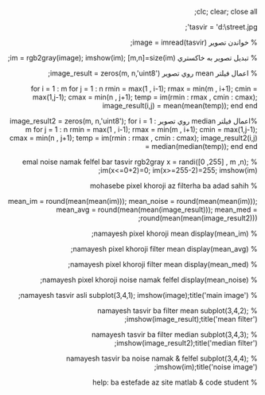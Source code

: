 <div dir="rtl">
  
  
  clc;
clear;
close all;

tasvir = 'd:\street.jpg';

% خواندن تصوير
image = imread(tasvir);

% تبديل تصوير به خاكستري
im = rgb2gray(image);
imshow(im);
[m,n]=size(im); 


% اعمال فيلتر mean  روي تصوير
image_result = zeros(m, n,'uint8');

for i = 1 : m
    for j = 1 : n
        rmin = max(1 , i-1);
        rmax = min(m , i+1);
        cmin = max(1,j-1);
        cmax = min(n , j+1);
        temp = im(rmin : rmax , cmin : cmax);
        image_result(i,j) = mean(mean(temp));
    end
end

%اعمال فيلتر median روي تصوير
image_result2 = zeros(m, n,'uint8');
for i = 1 : m
    for j = 1 : n
        rmin = max(1 , i-1);
        rmax = min(m , i+1);
        cmin = max(1,j-1);
        cmax = min(n , j+1);
        temp = im(rmin : rmax , cmin : cmax);
        image_result2(i,j) = median(median(temp));
    end
end

% emal noise namak felfel bar tasvir rgb2gray
x = randi([0 ,255] , m ,n);
im(x<=0+2)=0;
im(x>=255-2)=255;
imshow(im);


% mohasebe pixel khoroji az filterha ba adad sahih

mean_im = round(mean(mean(im)));
mean_noise = round(mean(mean(im)));
mean_avg = round(mean(mean(image_result)));
mean_med = round(mean(mean(image_result2)));



% namayesh pixel khoroji mean
display(mean_im);     

% namayesh pixel khoroji filter mean
display(mean_avg);

% namayesh pixel khoroji filter mean
display(mean_med);

% namayesh pixel khoroji noise namak felfel
display(mean_noise);



% namayesh tasvir asli
subplot(3,4,1);
imshow(image);title('main image'); 


% namayesh tasvir ba filter mean
subplot(3,4,2);
imshow(image_result);title('mean filter');


% namayesh tasvir ba filter median 
subplot(3,4,3);
imshow(image_result2);title('median filter');


% namayesh tasvir ba noise namak & felfel
subplot(3,4,4);
imshow(im);title('noise image');

% help: ba estefade az site matlab & code student
  
  
  </div>
  
